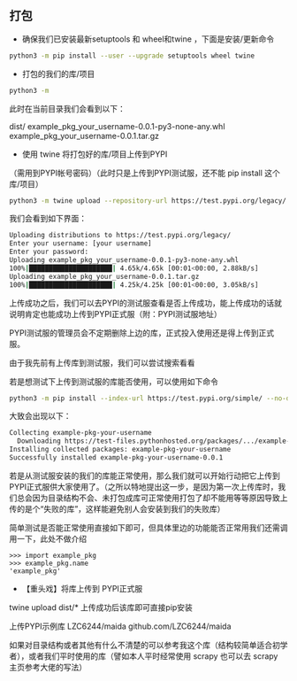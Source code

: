 ## 打包

- 确保我们已安装最新setuptools 和 wheel和twine ，下面是安装/更新命令

```sh
python3 -m pip install --user --upgrade setuptools wheel twine
```

- 打包的我们的库/项目

```sh
python3 -m
```

此时在当前目录我们会看到以下：

dist/
  example_pkg_your_username-0.0.1-py3-none-any.whl
  example_pkg_your_username-0.0.1.tar.gz

- 使用 twine 将打包好的库/项目上传到PYPI

（需用到PYPI帐号密码）（此时只是上传到PYPI测试服，还不能 pip install 这个库/项目）

```sh
python3 -m twine upload --repository-url https://test.pypi.org/legacy/ dist/*
```


我们会看到如下界面：

```sh
Uploading distributions to https://test.pypi.org/legacy/
Enter your username: [your username]
Enter your password:
Uploading example_pkg_your_username-0.0.1-py3-none-any.whl
100%|█████████████████████| 4.65k/4.65k [00:01<00:00, 2.88kB/s]
Uploading example_pkg_your_username-0.0.1.tar.gz
100%|█████████████████████| 4.25k/4.25k [00:01<00:00, 3.05kB/s]
```

上传成功之后，我们可以去PYPI的测试服查看是否上传成功，能上传成功的话就说明肯定也能成功上传到PYPI正式服（附：PYPI测试服地址）

PYPI测试服的管理员会不定期删除上边的库，正式投入使用还是得上传到正式服。

由于我先前有上传库到测试服，我们可以尝试搜索看看

若是想测试下上传到测试服的库能否使用，可以使用如下命令

```sh
python3 -m pip install --index-url https://test.pypi.org/simple/ --no-deps example-pkg-your-username
```

大致会出现以下：

```sh
Collecting example-pkg-your-username
  Downloading https://test-files.pythonhosted.org/packages/.../example-pkg-your-username-0.0.1-py3-none-any.whl
Installing collected packages: example-pkg-your-username
Successfully installed example-pkg-your-username-0.0.1
```

若是从测试服安装的我们的库能正常使用，那么我们就可以开始行动把它上传到PYPI正式服供大家使用了。（之所以特地提出这一步，是因为第一次上传库时，我们总会因为目录结构不会、未打包成库可正常使用打包了却不能用等等原因导致上传的是个“失败的库”，这样能避免别人会安装到我们的失败库）

简单测试是否能正常使用直接如下即可，但具体里边的功能能否正常用我们还需调用一下，此处不做介绍

```python3
>>> import example_pkg
>>> example_pkg.name
'example_pkg'
```

- 【重头戏】将库上传到 PYPI正式服

twine upload dist/*
上传成功后该库即可直接pip安装

上传PYPI示例库
LZC6244/maida
​github.com/LZC6244/maida

如果对目录结构或者其他有什么不清楚的可以参考我这个库（结构较简单适合初学者），或者我们平时使用的库（譬如本人平时经常使用 scrapy 也可以去 scrapy 主页参考大佬的写法）
